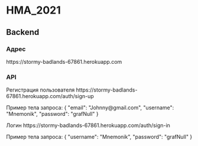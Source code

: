 # HMA_2021

## Backend
<h3>Адрес</h3>
<p>https://stormy-badlands-67861.herokuapp.com</p>
<h3>API</h3>
<p>Регистрация пользователя https://stormy-badlands-67861.herokuapp.com/auth/sign-up</p>
<p>Пример тела запроса: { "email": "Johnny@gmail.com", "username": "Mnemonik", "password": "grafNull" }</p>

<p>Логин https://stormy-badlands-67861.herokuapp.com/auth/sign-in</p>
<p>Пример тела запроса: { "username": "Mnemonik", "password": "grafNull" }</p>
